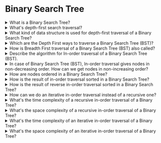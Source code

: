 # Binary Search Tree

<details>
  <summary>What is a Binary Search Tree?</summary>
  <br/>

  Is a node-based binary tree data structure which has the following properties:

  - The left subtree of a node contains only nodes with keys lesser than the node's key.
  - The right subtree of a node contains only nodes with keys greater than the node's key.
  - The left and right subtree each must also be a binary search tree.

  ![Binary Search Tree](https://upload.wikimedia.org/wikipedia/commons/thumb/d/da/Binary_search_tree.svg/1920px-Binary_search_tree.svg.png)

  The above properties of Binary Search Tree provide an ordering among keys so that the operations like search, minimum and maximum can be done fast. If there is no ordering, then we may have to compare every key to search a given key.

</details>
<details>
  <summary>What's depth-first search traversal?</summary>
  <br/>

  Searches referred as _depth-first_ search (DFS) deepen as much as possible on each child before going to the next sibling. For a binary tree, they are defined as access operations at each node, starting with the current node.

  ![Depth-first search of a BST](https://upload.wikimedia.org/wikipedia/commons/thumb/d/dc/Sorted_binary_tree_ALL.svg/1920px-Sorted_binary_tree_ALL.svg.png)

  Depth-first traversal of an example tree: pre-order (red): F, B, A, D, C, E, G, I, H; in-order (yellow): A, B, C, D, E, F, G, H, I; post-order (green): A, C, E, D, B, H, I, G, F.

</details>
<details>
  <summary>What kind of data structure is used for depth-first traversal of a Binary Search Tree?</summary>
  <br/>

  A stack.

</details>
<details>
  <summary>Which are the Depth First ways to traverse a Binary Search Tree (BST)?</summary>
  <br/>

  1. In-order
  2. Pre-order
  3. Post-order

</details>
<details>
  <summary>How is Breadth First traversal of a Binary Search Tree (BST) also called?</summary>
  <br/>

  Level Order Traversal

</details>
<details>
  <summary>Describe the algorithm for In-order traversal of a Binary Search Tree (BST).</summary>
  <br/>

  1. Traverse the left subtree by recursively calling then in-order function.
  2. Access the data part of the current node.
  3. Traverse the right subtree by recursively calling the in-order function.

</details>
<details>
  <summary>In case of Binary Search Tree (BST), In-order traversal gives nodes in non-decreasing order. How can we get nodes in non-increasing order?</summary>
  <br/>

  We can use a variation of In-order traversal where In-order traversal is reversed.

</details>
<details>
  <summary>How are nodes ordered in a Binary Search Tree?</summary>
  <br/>

  In a Binary Search Tree each node is ordered such that the key is greater than all keys in its left subtree and less than all keys in its right subtree.

</details>
<details>
  <summary>How is the result of in-order traversal sorted in a Binary Search Tree?</summary>
  <br/>

  In-order traversal returns the keys sorted in ascending order.

</details>
<details>
  <summary>How is the result of reverse in-order traversal sorted in a Binary Search Tree?</summary>
  <br/>

  Since in-order traversal returns the keys in ascending sorted order, if we reverse the in-order traversal, we get the results in descending order.

</details>
<details>
  <summary>How can we do an iterative in-order traversal instead of a recursive one?</summary>
  <br/>

  By using a stack.

</details>
<details>
  <summary>What's the time complexity of a recursive in-order traversal of a Binary Tree?</summary>
  <br/>

  `0(n)` because the recursive function is `T(n) = 2 * T(n/2) + 1`.

</details>
<details>
  <summary>What's the space complexity of a recursive in-order traversal of a Binary Tree?</summary>
  <br/>

  The worst case space required is O(n), and in the average case it's O(log n) where n is number of node.

</details>
<details>
  <summary>What's the time complexity of an iterative in-order traversal of a Binary Tree?</summary>
  <br/>

  `0(n)`.

</details>
<details>
  <summary>What's the space complexity of an iterative in-order traversal of a Binary Tree?</summary>
  <br/>

  `0(n)`.

</details>